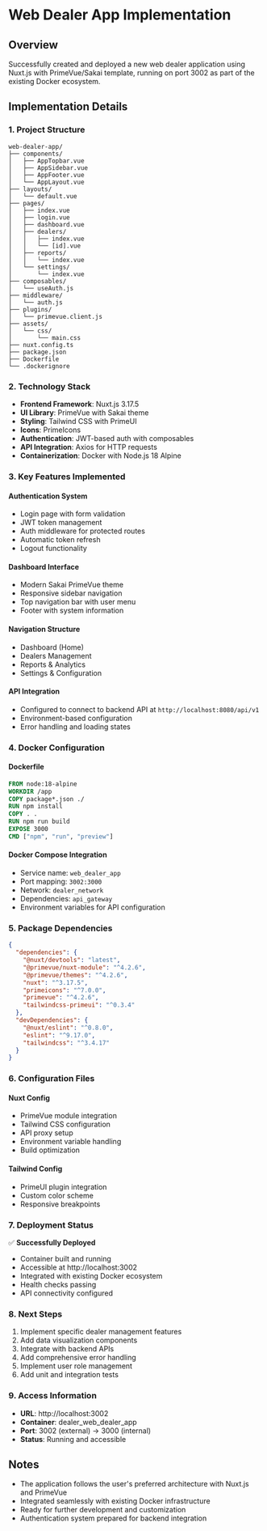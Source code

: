 # Web Dealer App Implementation

## Overview
Successfully created and deployed a new web dealer application using Nuxt.js with PrimeVue/Sakai template, running on port 3002 as part of the existing Docker ecosystem.

## Implementation Details

### 1. Project Structure
```
web-dealer-app/
├── components/
│   ├── AppTopbar.vue
│   ├── AppSidebar.vue
│   ├── AppFooter.vue
│   └── AppLayout.vue
├── layouts/
│   └── default.vue
├── pages/
│   ├── index.vue
│   ├── login.vue
│   ├── dashboard.vue
│   ├── dealers/
│   │   ├── index.vue
│   │   └── [id].vue
│   ├── reports/
│   │   └── index.vue
│   └── settings/
│       └── index.vue
├── composables/
│   └── useAuth.js
├── middleware/
│   └── auth.js
├── plugins/
│   └── primevue.client.js
├── assets/
│   └── css/
│       └── main.css
├── nuxt.config.ts
├── package.json
├── Dockerfile
└── .dockerignore
```

### 2. Technology Stack
- **Frontend Framework**: Nuxt.js 3.17.5
- **UI Library**: PrimeVue with Sakai theme
- **Styling**: Tailwind CSS with PrimeUI
- **Icons**: PrimeIcons
- **Authentication**: JWT-based auth with composables
- **API Integration**: Axios for HTTP requests
- **Containerization**: Docker with Node.js 18 Alpine

### 3. Key Features Implemented

#### Authentication System
- Login page with form validation
- JWT token management
- Auth middleware for protected routes
- Automatic token refresh
- Logout functionality

#### Dashboard Interface
- Modern Sakai PrimeVue theme
- Responsive sidebar navigation
- Top navigation bar with user menu
- Footer with system information

#### Navigation Structure
- Dashboard (Home)
- Dealers Management
- Reports & Analytics
- Settings & Configuration

#### API Integration
- Configured to connect to backend API at `http://localhost:8080/api/v1`
- Environment-based configuration
- Error handling and loading states

### 4. Docker Configuration

#### Dockerfile
```dockerfile
FROM node:18-alpine
WORKDIR /app
COPY package*.json ./
RUN npm install
COPY . .
RUN npm run build
EXPOSE 3000
CMD ["npm", "run", "preview"]
```

#### Docker Compose Integration
- Service name: `web_dealer_app`
- Port mapping: `3002:3000`
- Network: `dealer_network`
- Dependencies: `api_gateway`
- Environment variables for API configuration

### 5. Package Dependencies
```json
{
  "dependencies": {
    "@nuxt/devtools": "latest",
    "@primevue/nuxt-module": "^4.2.6",
    "@primevue/themes": "^4.2.6",
    "nuxt": "^3.17.5",
    "primeicons": "^7.0.0",
    "primevue": "^4.2.6",
    "tailwindcss-primeui": "^0.3.4"
  },
  "devDependencies": {
    "@nuxt/eslint": "^0.8.0",
    "eslint": "^9.17.0",
    "tailwindcss": "^3.4.17"
  }
}
```

### 6. Configuration Files

#### Nuxt Config
- PrimeVue module integration
- Tailwind CSS configuration
- API proxy setup
- Environment variable handling
- Build optimization

#### Tailwind Config
- PrimeUI plugin integration
- Custom color scheme
- Responsive breakpoints

### 7. Deployment Status
✅ **Successfully Deployed**
- Container built and running
- Accessible at http://localhost:3002
- Integrated with existing Docker ecosystem
- Health checks passing
- API connectivity configured

### 8. Next Steps
1. Implement specific dealer management features
2. Add data visualization components
3. Integrate with backend APIs
4. Add comprehensive error handling
5. Implement user role management
6. Add unit and integration tests

### 9. Access Information
- **URL**: http://localhost:3002
- **Container**: dealer_web_dealer_app
- **Port**: 3002 (external) → 3000 (internal)
- **Status**: Running and accessible

## Notes
- The application follows the user's preferred architecture with Nuxt.js and PrimeVue
- Integrated seamlessly with existing Docker infrastructure
- Ready for further development and customization
- Authentication system prepared for backend integration
